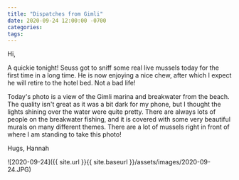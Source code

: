 ```yaml
---
title: "Dispatches from Gimli"
date: 2020-09-24 12:00:00 -0700
categories:
tags:
---
```


Hi,

A quickie tonight! Seuss got to sniff some real live mussels today for the first time in a long time. He is now enjoying a nice chew, after which I expect he will retire to the hotel bed. Not a bad life!

Today's photo is a view of the Gimli marina and breakwater from the beach. The quality isn't great as it was a bit dark for my phone, but I thought the lights shining  over the water were quite pretty. There are always lots of people on the breakwater fishing, and it is covered with some very beautiful murals on many different themes. There are a lot of mussels right in front of where I am standing to take this photo!

Hugs,
Hannah

![2020-09-24]({{ site.url }}{{ site.baseurl }}/assets/images/2020-09-24.JPG)
